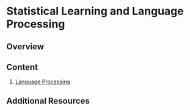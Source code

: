 # Statistical Learning and Language Processing

## Overview

## Content

1. [Language Processing](notebooks/1%20Language%20Processing.ipynb)

## Additional Resources

